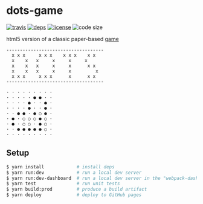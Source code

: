 # dots-game

  [![travis][travis-image]][travis-url]
  [![deps][deps-image]][deps-url]
  [![license][license-image]][license-url]
  ![code size][code-size-image]

html5 version of a classic paper-based [game](https://en.wikipedia.org/wiki/Dots_(game))

```
------------------------------------
  x x x     x x x    x x x    x x
  x    x   x     x     x     x
  x    x   x     x     x      x x
  x    x   x     x     x         x
  x x x     x x x      x      x x
------------------------------------

· · · · · · · · ·
· · · · · ● ● · ·
· · · · ● · · ● ·
· · · · ● · · ● ·
· · ● ● · ● ○ ● ·
· ● · ○ ○ ○ ● ○ ·
· ● · ○ ○ · ● ○ ·
· · ● ● ● ● ● ○ ·
· · · · · · · · ·
```

## Setup

```bash
$ yarn install            # install deps
$ yarn run:dev            # run a local dev server
$ yarn run:dev-dashboard  # run a local dev server in the "webpack-dashboard"
$ yarn test               # run unit tests
$ yarn build:prod         # produce a build artifact
$ yarn deploy             # deploy to GitHub pages
```

[travis-image]: https://img.shields.io/travis/minimalistic-games/dots-game/master.svg?style=flat-square
[travis-url]: https://travis-ci.org/minimalistic-games/dots-game
[deps-image]: https://img.shields.io/david/minimalistic-games/dots-game.svg?style=flat-square
[deps-url]: https://david-dm.org/minimalistic-games/dots-game
[license-image]: https://img.shields.io/github/license/minimalistic-games/dots-game.svg?style=flat-square
[license-url]: https://github.com/minimalistic-games/dots-game/blob/master/LICENSE
[code-size-image]: https://img.shields.io/github/languages/code-size/minimalistic-games/dots-game.svg?style=flat-square
